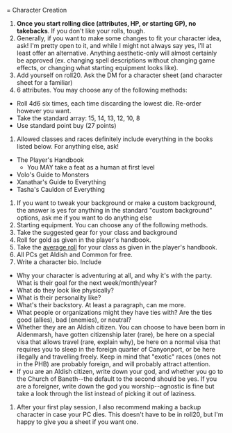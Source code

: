= Character Creation
1. **Once you start rolling dice (attributes, HP, or starting GP), no takebacks**. If you don't like your rolls, tough.
1. Generally, if you want to make some changes to fit your character idea, ask! I'm pretty open to it, and while I might not always say yes, I'll at least offer an alternative. Anything aesthetic-only will almost certainly be approved (ex. changing spell descriptions without changing game effects, or changing what starting equipment looks like).
1. Add yourself on roll20. Ask the DM for a character sheet (and character sheet for a familiar)
1. 6 attributes. You may choose any of the following methods:
 - Roll 4d6 six times, each time discarding the lowest die. Re-order however you want.
 - Take the standard array: 15, 14, 13, 12, 10, 8
 - Use standard point buy (27 points)
1. Allowed classes and races definitely include everything in the books listed below. For anything else, ask!
 - The Player's Handbook
   - You MAY take a feat as a human at first level
 - Volo's Guide to Monsters
 - Xanathar's Guide to Everything
 - Tasha's Cauldon of Everything
1. If you want to tweak your background or make a custom background, the answer is yes for anything in the standard "custom background" options, ask me if you want to do anything else
1. Starting equipment. You can choose any of the following methods.
  1. Take the suggested gear for your class and background
  2. Roll for gold as given in the player's handbook.
  3. Take the [average roll](average_gold.md) for your class as given in the player's handbook.
1. All PCs get Aldish and Common for free.
1. Write a character bio. Include
- Why your character is adventuring at all, and why it's with the party. What is their goal for the next week/month/year?
- What do they look like physically?
- What is their personality like?
- What's their backstory. At least a paragraph, can me more.
- What people or organizations might they have ties with? Are the ties good (allies), bad (enemies), or neutral?
- Whether they are an Aldish citizen. You can choose to have been born in Aldenmarsh, have gotten citizenship later (rare), be here on a special visa that allows travel (rare, explain why), be here on a normal visa that requires you to sleep in the foreign quarter of Canyonport, or be here illegally and travelling freely. Keep in mind that "exotic" races (ones not in the PHB) are probably foreign, and will probably attract attention.
- If you are an Aldish citizen, write down your god, and whether you go to the Church of Baneth--the default to the second should be yes. If you are a foreigner, write down the god you worship--agnostic is fine but take a look through the list instead of picking it out of laziness.
1. After your first play session, I also recommend making a backup character in case your PC dies. This doesn't have to be in roll20, but I'm happy to give you a sheet if you want one.
